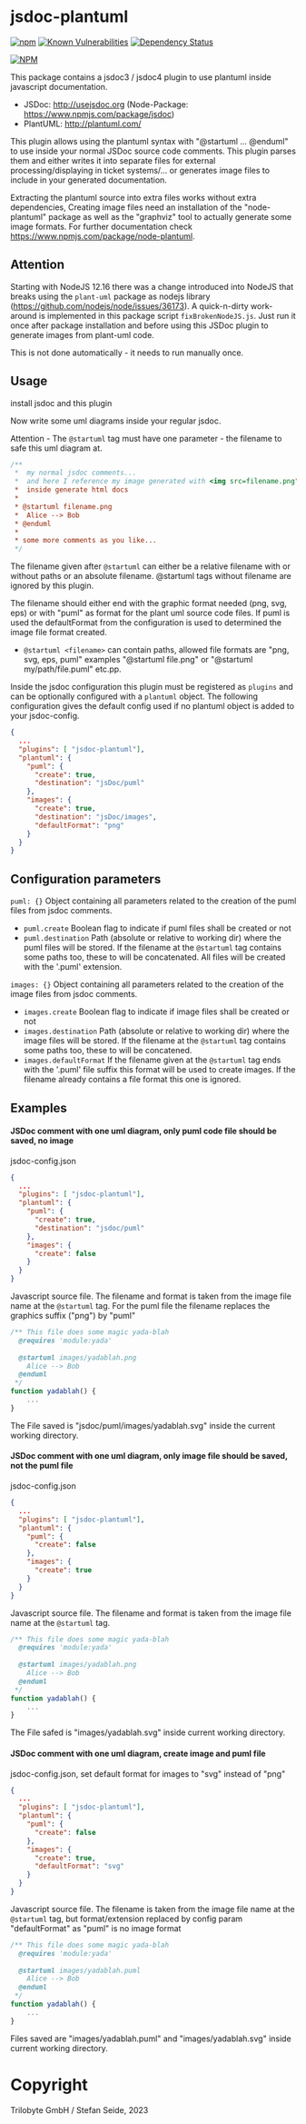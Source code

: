 # jsdoc-plantuml

[![npm](https://img.shields.io/npm/v/jsdoc-plantuml.svg)](https://www.npmjs.com/package/jsdoc-plantuml)
[![Known Vulnerabilities](https://snyk.io/test/github/trilobyte-berlin/jsdoc-plantuml/badge.svg)](https://snyk.io/test/github/trilobyte-berlin/jsdoc-plantuml)
[![Dependency Status](https://david-dm.org/trilobyte-berlin/jsdoc-plantuml.svg)](https://david-dm.org/trilobyte-berlin/jsdoc-plantuml)

[![NPM](https://nodei.co/npm/jsdoc-plantuml.png?downloads=true&stars=true)](https://nodei.co/npm/jsdoc-plantuml/)

This package contains a jsdoc3 / jsdoc4 plugin to use plantuml inside javascript documentation.

* JSDoc: http://usejsdoc.org (Node-Package: https://www.npmjs.com/package/jsdoc) 
* PlantUML: http://plantuml.com/

This plugin allows using the plantuml syntax with "@startuml ... @enduml" to use inside
your normal JSDoc source code comments. This plugin parses them and either writes it 
into separate files for external processing/displaying in ticket systems/... or 
generates image files to include in your generated documentation.

Extracting the plantuml source into extra files works without extra dependencies,
Creating image files need an installation of the "node-plantuml" package as well as the
"graphviz" tool to actually generate some image formats. For further documentation check
https://www.npmjs.com/package/node-plantuml.

## Attention

Starting with NodeJS 12.16 there was a change introduced into NodeJS that breaks using 
the `plant-uml` package as nodejs library (https://github.com/nodejs/node/issues/36173).
A quick-n-dirty work-around is implemented in this package script `fixBrokenNodeJS.js`.
Just run it once after package installation and before using this JSDoc plugin to generate
images from plant-uml code.

This is not done automatically - it needs to run manually once.
 
## Usage

install jsdoc and this plugin

Now write some uml diagrams inside your regular jsdoc. 

Attention - The `@startuml` tag must have one parameter - the filename to safe this uml diagram at.
```js
/**
 *  my normal jsdoc comments...
 *  and here I reference my image generated with <img src=filename.png">
 *  inside generate html docs
 *
 * @startuml filename.png
 *  Alice --> Bob
 * @enduml
 *
 * some more comments as you like...
 */
```

The filename given after `@startuml` can either be a relative filename with or without paths or
an absolute filename. @startuml tags without filename are ignored by this plugin.

The filename should either end with the graphic format needed (png, svg, eps) or with "puml"
as format for the plant uml source code files. If puml is used the defaultFormat from the
configuration is used to determined the image file format created.

* `@startuml <filename>` can contain paths, allowed file formats are "png, svg, eps, puml" 
  examples "@startuml file.png" or "@startuml my/path/file.puml" etc.pp.

Inside the jsdoc configuration this plugin must be registered as `plugins` and can be optionally
configured with a `plantuml` object. The following configuration gives the default config used
if no plantuml object is added to your jsdoc-config.

```json
{
  ...
  "plugins": [ "jsdoc-plantuml"],
  "plantuml": {
    "puml": {
      "create": true,
      "destination": "jsDoc/puml"
    },
    "images": {
      "create": true,
      "destination": "jsDoc/images",
      "defaultFormat": "png"
    }
  }
}
```
## Configuration parameters

`puml: {}` Object containing all parameters related to the creation of the puml files from jsdoc
comments.
* `puml.create` Boolean flag to indicate if puml files shall be created or not
* `puml.destination` Path (absolute or relative to working dir) where the  puml files will
be stored. If the filename at the `@startuml` tag contains some paths too, these to will
be concatenated. All files will be created with the '.puml' extension.

`images: {}` Object containing all parameters related to the creation of the image files from 
jsdoc comments.
* `images.create` Boolean flag to indicate if image files shall be created or not
* `images.destination` Path (absolute or relative to working dir) where the image files will
be stored. If the filename at the `@startuml` tag contains some paths too, these to will
be concatened.
* `images.defaultFormat` If the filename given at the `@startuml` tag ends with the '.puml'
 file suffix this format will be used to create images. If the filename already contains a file format
 this one is ignored.
 
## Examples

#### JSDoc comment with one uml diagram, only puml code file should be saved, no image

jsdoc-config.json
```json
{
  ...
  "plugins": [ "jsdoc-plantuml"],
  "plantuml": {
    "puml": {
      "create": true,
      "destination": "jsdoc/puml"
    },
    "images": {
      "create": false
    }
  }
}
```   

Javascript source file. The filename and format is taken from the image file name
at the `@startuml` tag. For the puml file the filename replaces the graphics suffix ("png") by "puml"

```js
/** This file does some magic yada-blah
  @requires 'module:yada'
  
  @startuml images/yadablah.png
    Alice --> Bob
  @enduml
 */
function yadablah() {
    ...
}
```
The File saved is "jsdoc/puml/images/yadablah.svg" inside the current working directory.


#### JSDoc comment with one uml diagram, only image file should be saved, not the puml file

jsdoc-config.json
```json
{
  ...
  "plugins": [ "jsdoc-plantuml"],
  "plantuml": {
    "puml": {
      "create": false
    },
    "images": {
      "create": true
    }
  }
}
```   

Javascript source file. The filename and format is taken from the image file name
at the `@startuml` tag.

```js
/** This file does some magic yada-blah
  @requires 'module:yada'
  
  @startuml images/yadablah.png
    Alice --> Bob
  @enduml
 */
function yadablah() {
    ...
}
```
The File safed is "images/yadablah.svg" inside current working directory.

#### JSDoc comment with one uml diagram, create image and puml file

jsdoc-config.json, set default format for images to "svg" instead of "png"
```json
{
  ...
  "plugins": [ "jsdoc-plantuml"],
  "plantuml": {
    "puml": {
      "create": false
    },
    "images": {
      "create": true,
      "defaultFormat": "svg"
    }
  }
}
```   

Javascript source file. The filename is taken from the image file name at the `@startuml` tag,
but format/extension replaced by config param "defaultFormat" as "puml" is no image format

```js
/** This file does some magic yada-blah
  @requires 'module:yada'
  
  @startuml images/yadablah.puml
    Alice --> Bob
  @enduml
 */
function yadablah() {
    ...
}
```

Files saved are "images/yadablah.puml" and "images/yadablah.svg" inside current working directory.


# Copyright
Trilobyte GmbH / Stefan Seide, 2023
